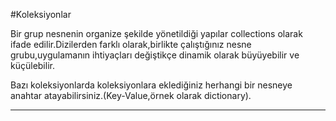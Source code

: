 ﻿#Koleksiyonlar 

Bir grup nesnenin organize şekilde yönetildiği yapılar collections olarak ifade edilir.Dizilerden farklı olarak,birlikte çalıştığınız nesne grubu,uygulamanın ihtiyaçları değiştikçe dinamik olarak büyüyebilir ve küçülebilir.

Bazı koleksiyonlarda koleksiyonlara eklediğiniz herhangi bir nesneye anahtar atayabilirsiniz.(Key-Value,örnek olarak dictionary).

-----------------------------------------------------------------------------------------------------------------